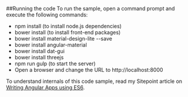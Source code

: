 ##Running the code
To run the sample, open a command prompt and execute the following commands:

 -  npm install (to install node.js dependencies)
 -  bower install (to install front-end packages)
 -  bower install material-design-lite --save
 -  bower install angular-material
 -  bower  install dat-gui
 -  bower install threejs
 -  npm run gulp (to start the server)
 -  Open a browser and change the URL to http://localhost:8000

To understand internals of this code sample, read my Sitepoint article on <a href="http://www.sitepoint.com/writing-angularjs-apps-using-es6/" target="_blank">Writing Angular Apps using ES6</a>.